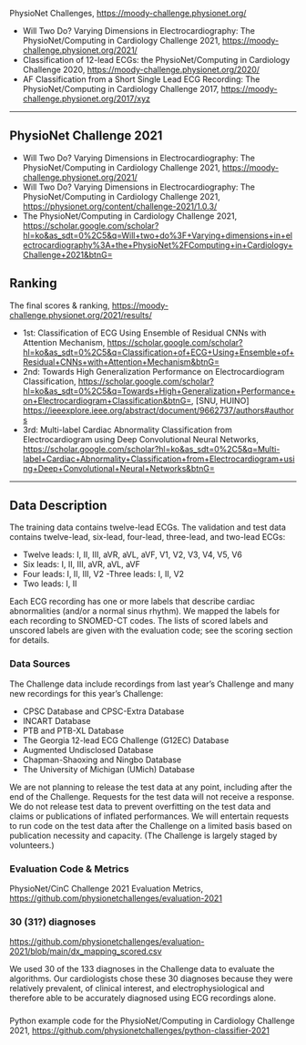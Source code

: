 PhysioNet Challenges, https://moody-challenge.physionet.org/
- Will Two Do? Varying Dimensions in Electrocardiography: The PhysioNet/Computing in Cardiology Challenge 2021, https://moody-challenge.physionet.org/2021/
- Classification of 12-lead ECGs: the PhysioNet/Computing in Cardiology Challenge 2020, https://moody-challenge.physionet.org/2020/
- AF Classification from a Short Single Lead ECG Recording: The PhysioNet/Computing in Cardiology Challenge 2017, https://moody-challenge.physionet.org/2017/xyz


***
## PhysioNet Challenge 2021
- Will Two Do? Varying Dimensions in Electrocardiography: The PhysioNet/Computing in Cardiology Challenge 2021, https://moody-challenge.physionet.org/2021/
- Will Two Do? Varying Dimensions in Electrocardiography: The PhysioNet/Computing in Cardiology Challenge 2021, https://physionet.org/content/challenge-2021/1.0.3/ 
- The PhysioNet/Computing in Cardiology Challenge 2021, https://scholar.google.com/scholar?hl=ko&as_sdt=0%2C5&q=Will+two+do%3F+Varying+dimensions+in+electrocardiography%3A+the+PhysioNet%2FComputing+in+Cardiology+Challenge+2021&btnG=

## Ranking
The final scores & ranking, https://moody-challenge.physionet.org/2021/results/
- 1st: Classification of ECG Using Ensemble of Residual CNNs with Attention Mechanism, https://scholar.google.com/scholar?hl=ko&as_sdt=0%2C5&q=Classification+of+ECG+Using+Ensemble+of+Residual+CNNs+with+Attention+Mechanism&btnG=
- 2nd: Towards High Generalization Performance on Electrocardiogram Classification, https://scholar.google.com/scholar?hl=ko&as_sdt=0%2C5&q=Towards+High+Generalization+Performance+on+Electrocardiogram+Classification&btnG=, [SNU, HUINO] https://ieeexplore.ieee.org/abstract/document/9662737/authors#authors
- 3rd: Multi-label Cardiac Abnormality Classification from Electrocardiogram using Deep Convolutional Neural Networks, https://scholar.google.com/scholar?hl=ko&as_sdt=0%2C5&q=Multi-label+Cardiac+Abnormality+Classification+from+Electrocardiogram+using+Deep+Convolutional+Neural+Networks&btnG=

****

## Data Description
The training data contains twelve-lead ECGs. The validation and test data contains twelve-lead, six-lead, four-lead, three-lead, and two-lead ECGs:
- Twelve leads: I, II, III, aVR, aVL, aVF, V1, V2, V3, V4, V5, V6
- Six leads: I, II, III, aVR, aVL, aVF
- Four leads: I, II, III, V2
 -Three leads: I, II, V2
- Two leads: I, II

Each ECG recording has one or more labels that describe cardiac abnormalities (and/or a normal sinus rhythm). We mapped the labels for each recording to SNOMED-CT codes. The lists of scored labels and unscored labels are given with the evaluation code; see the scoring section for details.

### Data Sources
The Challenge data include recordings from last year’s Challenge and many new recordings for this year’s Challenge:

- CPSC Database and CPSC-Extra Database
- INCART Database
- PTB and PTB-XL Database
- The Georgia 12-lead ECG Challenge (G12EC) Database
- Augmented Undisclosed Database
- Chapman-Shaoxing and Ningbo Database
- The University of Michigan (UMich) Database

We are not planning to release the test data at any point, including after the end of the Challenge. Requests for the test data will not receive a response. We do not release test data to prevent overfitting on the test data and claims or publications of inflated performances. We will entertain requests to run code on the test data after the Challenge on a limited basis based on publication necessity and capacity. (The Challenge is largely staged by volunteers.)

### Evaluation Code & Metrics
PhysioNet/CinC Challenge 2021 Evaluation Metrics, https://github.com/physionetchallenges/evaluation-2021

### 30 (31?) diagnoses
https://github.com/physionetchallenges/evaluation-2021/blob/main/dx_mapping_scored.csv

We used 30 of the 133 diagnoses in the Challenge data to evaluate the algorithms. Our cardiologists chose these 30 diagnoses because they were relatively prevalent, of clinical interest, and electrophysiological and therefore able to be accurately diagnosed using ECG recordings alone.


### 
Python example code for the PhysioNet/Computing in Cardiology Challenge 2021, https://github.com/physionetchallenges/python-classifier-2021
